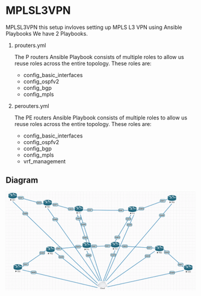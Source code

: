# MPLSL3VPN
MPLSL3VPN this setup invloves setting up MPLS L3 VPN using Ansible Playbooks
We have 2 Playbooks.
1. prouters.yml

   The P routers Ansible Playbook consists of multiple roles to allow us reuse roles across the entire topology.
   These roles are:
    - config_basic_interfaces
    - config_ospfv2
    - config_bgp
    - config_mpls

2. perouters.yml

   The PE routers Ansible Playbook consists of multiple roles to allow us reuse roles across
 the entire topology.
   These roles are:
    - config_basic_interfaces
    - config_ospfv2
    - config_bgp
    - config_mpls
    - vrf_management
## Diagram
![MPLS L3 VPN Topology](images/mplsautomationtopology.png)
